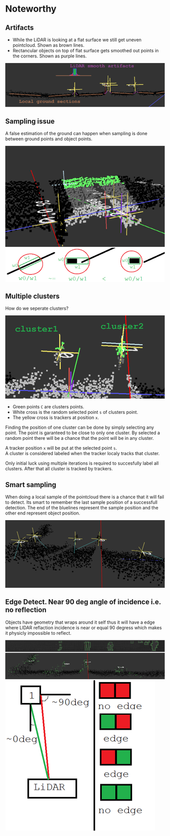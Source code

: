 # Noteworthy

## Artifacts
* While the LiDAR is looking at a flat surface we still get uneven pointcloud. Shown as brown lines.
* Rectancular objects on top of flat surface gets smoothed out points in the corners. Shown as purple lines.

![Artifacts](uneven.png)


## Sampling issue
A false estimation of the ground can happen when sampling is done between ground points and object points.

![sample_problem](sample_problem.png)
![sample_problem](sample_problem1.png)


## Multiple clusters
How do we seperate clusters?

![cluster](cluster.png)
* Green points `C` are clusters points.
* White cross is the random selected point `s` of clusters point.
* The yellow cross is trackers at position `x`.

Finding the position of one cluster can be done by simply selecting any point. The point is garanteed to be close to only one cluster.
By selected a random point there will be a chance that the point will be in any cluster.

A tracker position `x` will be put at the selected point `s`.<br>
A cluster is considered labeled when the tracker localy tracks that cluster.

Only initial luck using multiple iterations is required to succesfully label all clusters. After that all cluster is tracked by trackers.


## Smart sampling
When doing a local sample of the pointcloud there is a chance that it will fail to detect.
Its smart to remember the last sample position of a successfull detection. The end of the bluelines represent the sample position and the other end represent object position.

![smart_sampling](smart_sampling.png)


## Edge Detect. Near 90 deg angle of incidence i.e. no reflection
Objects have geometry that wraps around it self thus it will have a edge where LIDAR reflaction incidence is near or equal 90 degress which makes it physicly impossible to reflect.

![edge1](edge1.png)
![edge2](edge2.png)
![edge3](edge3.png)